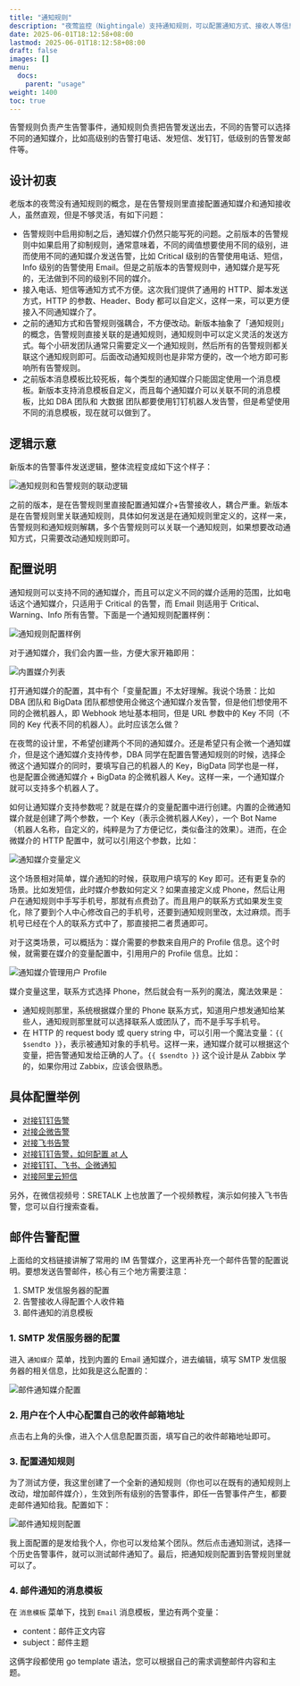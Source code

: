 ```yaml
---
title: "通知规则"
description: "夜莺监控（Nightingale）支持通知规则，可以配置通知方式、接收人等信息。当告警事件触发时，夜莺会根据通知规则发送通知。比如高级别的告警打电话、发短信、发钉钉，低级别的告警发邮件等。"
date: 2025-06-01T18:12:58+08:00
lastmod: 2025-06-01T18:12:58+08:00
draft: false
images: []
menu:
  docs:
    parent: "usage"
weight: 1400
toc: true
---
```


告警规则负责产生告警事件，通知规则负责把告警发送出去，不同的告警可以选择不同的通知媒介，比如高级别的告警打电话、发短信、发钉钉，低级别的告警发邮件等。

## 设计初衷

老版本的夜莺没有通知规则的概念，是在告警规则里直接配置通知媒介和通知接收人，虽然直观，但是不够灵活，有如下问题：

- 告警规则中启用抑制之后，通知媒介仍然只能写死的问题。之前版本的告警规则中如果启用了抑制规则，通常意味着，不同的阈值想要使用不同的级别，进而使用不同的通知媒介发送告警，比如 Critical 级别的告警使用电话、短信，Info 级别的告警使用 Email。但是之前版本的告警规则中，通知媒介是写死的，无法做到不同的级别不同的媒介。
- 接入电话、短信等通知方式不方便。这次我们提供了通用的 HTTP、脚本发送方式，HTTP 的参数、Header、Body 都可以自定义，这样一来，可以更方便接入不同通知媒介了。
- 之前的通知方式和告警规则强耦合，不方便改动。新版本抽象了「通知规则」的概念，告警规则直接关联的是通知规则，通知规则中可以定义灵活的发送方式。每个小研发团队通常只需要定义一个通知规则，然后所有的告警规则都关联这个通知规则即可。后面改动通知规则也是非常方便的，改一个地方即可影响所有告警规则。
- 之前版本消息模板比较死板，每个类型的通知媒介只能固定使用一个消息模板。新版本支持消息模板自定义，而且每个通知媒介可以关联不同的消息模板，比如 DBA 团队和 大数据 团队都要使用钉钉机器人发告警，但是希望使用不同的消息模板，现在就可以做到了。

## 逻辑示意

新版本的告警事件发送逻辑，整体流程变成如下这个样子：

<img src="/img/usage/notify-rules/01.png" alt="通知规则和告警规则的联动逻辑"/>

之前的版本，是在告警规则里直接配置通知媒介+告警接收人，耦合严重。新版本是在告警规则里关联通知规则，具体如何发送是在通知规则里定义的，这样一来，告警规则和通知规则解耦，多个告警规则可以关联一个通知规则，如果想要改动通知方式，只需要改动通知规则即可。

## 配置说明

通知规则可以支持不同的通知媒介，而且可以定义不同的媒介适用的范围，比如电话这个通知媒介，只适用于 Critical 的告警，而 Email 则适用于 Critical、Warning、Info 所有告警。下面是一个通知规则配置样例：

<img src="/img/usage/notify-rules/02.png" alt="通知规则配置样例"/>

对于通知媒介，我们会内置一些，方便大家开箱即用：

<img src="/img/usage/notify-rules/03.png" alt="内置媒介列表"/>

打开通知媒介的配置，其中有个「变量配置」不太好理解。我说个场景：比如 DBA 团队和 BigData 团队都想使用企微这个通知媒介发告警，但是他们想使用不同的企微机器人，即 Webhook 地址基本相同，但是 URL 参数中的 Key 不同（不同的 Key 代表不同的机器人）。此时应该怎么做？

在夜莺的设计里，不希望创建两个不同的通知媒介。还是希望只有企微一个通知媒介，但是这个通知媒介支持传参，DBA 同学在配置告警通知规则的时候，选择企微这个通知媒介的同时，要填写自己的机器人的 Key，BigData 同学也是一样，也是配置企微通知媒介 + BigData 的企微机器人 Key。这样一来，一个通知媒介就可以支持多个机器人了。

如何让通知媒介支持参数呢？就是在媒介的变量配置中进行创建。内置的企微通知媒介就是创建了两个参数，一个 Key（表示企微机器人Key），一个 Bot Name（机器人名称，自定义的，纯粹是为了方便记忆，类似备注的效果）。进而，在企微媒介的 HTTP 配置中，就可以引用这个参数，比如：

<img src="/img/usage/notify-rules/04.png" alt="通知媒介变量定义"/>

这个场景相对简单，媒介通知的时候，获取用户填写的 Key 即可。还有更复杂的场景。比如发短信，此时媒介参数如何定义？如果直接定义成 Phone，然后让用户在通知规则中手写手机号，那就有点费劲了。而且用户的联系方式如果发生变化，除了要到个人中心修改自己的手机号，还要到通知规则里改，太过麻烦。而手机号已经在个人的联系方式中了，那直接把二者贯通即可。

对于这类场景，可以概括为：媒介需要的参数来自用户的 Profile 信息。这个时候，就需要在媒介的变量配置中，引用用户的 Profile 信息。比如：

<img src="/img/usage/notify-rules/05.png" alt="通知媒介管理用户 Profile"/>

媒介变量这里，联系方式选择 Phone，然后就会有一系列的魔法，魔法效果是：

- 通知规则那里，系统根据媒介里的 Phone 联系方式，知道用户想发通知给某些人，通知规则那里就可以选择联系人或团队了，而不是手写手机号。
- 在 HTTP 的 request body 或 query string 中，可以引用一个魔法变量：`{{ $sendto }}`，表示被通知对象的手机号。这样一来，通知媒介就可以根据这个变量，把告警通知发给正确的人了。`{{ $sendto }}` 这个设计是从 Zabbix 学的，如果你用过 Zabbix，应该会很熟悉。

## 具体配置举例

- [对接钉钉告警](https://flashcat.cloud/blog/n9e-v8-notify-dingtalk/)
- [对接企微告警](https://flashcat.cloud/blog/n9e-v8-notify-wecom/)
- [对接飞书告警](https://flashcat.cloud/blog/n9e-v8-notify-feishu/)
- [对接钉钉告警，如何配置 at 人](https://flashcat.cloud/blog/n9e-v8-notify-dingtalk-ats/)
- [对接钉钉、飞书、企微通知](https://flashcat.cloud/blog/n9e-v8-notify-practice/)
- [对接阿里云短信](https://flashcat.cloud/docs/content/flashcat-monitor/nightingale-v7/usage/notification/ali-sms/)

另外，在微信视频号：SRETALK 上也放置了一个视频教程，演示如何接入飞书告警，您可以自行搜索查看。

## 邮件告警配置

上面给的文档链接讲解了常用的 IM 告警媒介，这里再补充一个邮件告警的配置说明。要想发送告警邮件，核心有三个地方需要注意：

1. SMTP 发信服务器的配置
2. 告警接收人得配置个人收件箱
3. 邮件通知的消息模板

### 1. SMTP 发信服务器的配置

进入 `通知媒介` 菜单，找到内置的 Email 通知媒介，进去编辑，填写 SMTP 发信服务器的相关信息，比如我是这么配置的：

<img src="/img/usage/notify-rules/06.png" alt="邮件通知媒介配置"/>

### 2. 用户在个人中心配置自己的收件邮箱地址

点击右上角的头像，进入个人信息配置页面，填写自己的收件邮箱地址即可。

### 3. 配置通知规则

为了测试方便，我这里创建了一个全新的通知规则（你也可以在既有的通知规则上改动，增加邮件媒介），生效到所有级别的告警事件，即任一告警事件产生，都要走邮件通知给我。配置如下：

<img src="/img/usage/notify-rules/07.png" alt="邮件通知规则配置"/>

我上面配置的是发给我个人，你也可以发给某个团队。然后点击通知测试，选择一个历史告警事件，就可以测试邮件通知了。最后，把通知规则配置到告警规则里就可以了。

### 4. 邮件通知的消息模板

在 `消息模板` 菜单下，找到 `Email` 消息模板，里边有两个变量：

- content：邮件正文内容
- subject：邮件主题

这俩字段都使用 go template 语法，您可以根据自己的需求调整邮件内容和主题。
